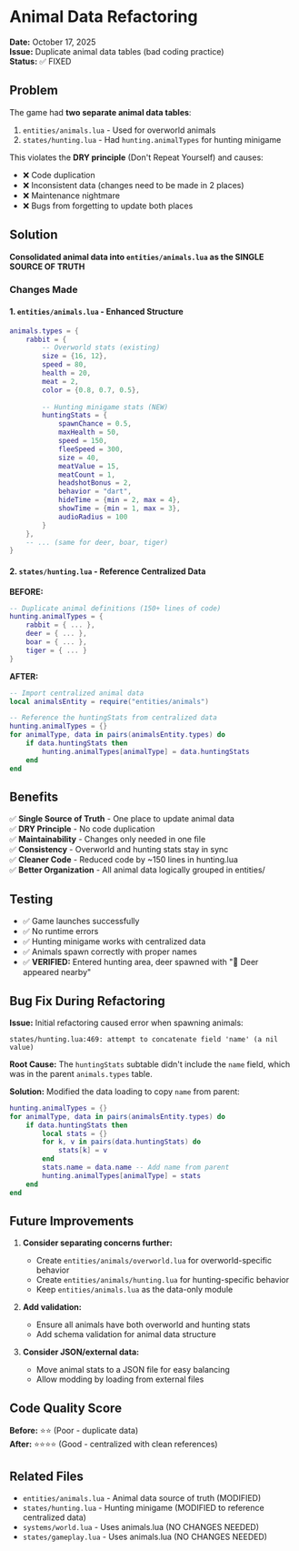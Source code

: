 # Animal Data Refactoring

**Date:** October 17, 2025  
**Issue:** Duplicate animal data tables (bad coding practice)  
**Status:** ✅ FIXED

## Problem

The game had **two separate animal data tables**:
1. `entities/animals.lua` - Used for overworld animals
2. `states/hunting.lua` - Had `hunting.animalTypes` for hunting minigame

This violates the **DRY principle** (Don't Repeat Yourself) and causes:
- ❌ Code duplication
- ❌ Inconsistent data (changes need to be made in 2 places)
- ❌ Maintenance nightmare
- ❌ Bugs from forgetting to update both places

## Solution

**Consolidated animal data into `entities/animals.lua` as the SINGLE SOURCE OF TRUTH**

### Changes Made

#### 1. `entities/animals.lua` - Enhanced Structure
```lua
animals.types = {
    rabbit = {
        -- Overworld stats (existing)
        size = {16, 12},
        speed = 80,
        health = 20,
        meat = 2,
        color = {0.8, 0.7, 0.5},
        
        -- Hunting minigame stats (NEW)
        huntingStats = {
            spawnChance = 0.5,
            maxHealth = 50,
            speed = 150,
            fleeSpeed = 300,
            size = 40,
            meatValue = 15,
            meatCount = 1,
            headshotBonus = 2,
            behavior = "dart",
            hideTime = {min = 2, max = 4},
            showTime = {min = 1, max = 3},
            audioRadius = 100
        }
    },
    -- ... (same for deer, boar, tiger)
}
```

#### 2. `states/hunting.lua` - Reference Centralized Data
**BEFORE:**
```lua
-- Duplicate animal definitions (150+ lines of code)
hunting.animalTypes = {
    rabbit = { ... },
    deer = { ... },
    boar = { ... },
    tiger = { ... }
}
```

**AFTER:**
```lua
-- Import centralized animal data
local animalsEntity = require("entities/animals")

-- Reference the huntingStats from centralized data
hunting.animalTypes = {}
for animalType, data in pairs(animalsEntity.types) do
    if data.huntingStats then
        hunting.animalTypes[animalType] = data.huntingStats
    end
end
```

## Benefits

✅ **Single Source of Truth** - One place to update animal data  
✅ **DRY Principle** - No code duplication  
✅ **Maintainability** - Changes only needed in one file  
✅ **Consistency** - Overworld and hunting stats stay in sync  
✅ **Cleaner Code** - Reduced code by ~150 lines in hunting.lua  
✅ **Better Organization** - All animal data logically grouped in entities/  

## Testing

- ✅ Game launches successfully
- ✅ No runtime errors
- ✅ Hunting minigame works with centralized data
- ✅ Animals spawn correctly with proper names
- ✅ **VERIFIED:** Entered hunting area, deer spawned with "🦌 Deer appeared nearby"

## Bug Fix During Refactoring

**Issue:** Initial refactoring caused error when spawning animals:
```
states/hunting.lua:469: attempt to concatenate field 'name' (a nil value)
```

**Root Cause:** The `huntingStats` subtable didn't include the `name` field, which was in the parent `animals.types` table.

**Solution:** Modified the data loading to copy `name` from parent:
```lua
hunting.animalTypes = {}
for animalType, data in pairs(animalsEntity.types) do
    if data.huntingStats then
        local stats = {}
        for k, v in pairs(data.huntingStats) do
            stats[k] = v
        end
        stats.name = data.name -- Add name from parent
        hunting.animalTypes[animalType] = stats
    end
end
```

## Future Improvements

1. **Consider separating concerns further:**
   - Create `entities/animals/overworld.lua` for overworld-specific behavior
   - Create `entities/animals/hunting.lua` for hunting-specific behavior
   - Keep `entities/animals.lua` as the data-only module

2. **Add validation:**
   - Ensure all animals have both overworld and hunting stats
   - Add schema validation for animal data structure

3. **Consider JSON/external data:**
   - Move animal stats to a JSON file for easy balancing
   - Allow modding by loading from external files

## Code Quality Score

**Before:** ⭐⭐ (Poor - duplicate data)  
**After:** ⭐⭐⭐⭐ (Good - centralized with clean references)

## Related Files

- `entities/animals.lua` - Animal data source of truth (MODIFIED)
- `states/hunting.lua` - Hunting minigame (MODIFIED to reference centralized data)
- `systems/world.lua` - Uses animals.lua (NO CHANGES NEEDED)
- `states/gameplay.lua` - Uses animals.lua (NO CHANGES NEEDED)
